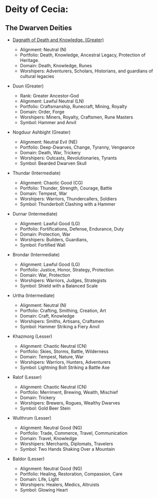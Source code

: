 # Deity of Cecia:
## The Dwarven Deities
 - [Dagnath of Death and Knowledge. (Greater)](...)
    - Alignment: Neutral (N)
    - Portfolio: Death, Knowledge, Ancestral Legacy, Protection of Heritage.
    - Domain: Death, Knowledge, Runes
    - Worshipers: Adventurers, Scholars, Historians, and guardians of cultural legacies

- Duun (Greater)
    - Rank: Greater Ancestor-God
    - Alignment: Lawful Neutral (LN)
    - Portfolio: Craftsmanship, Runecraft, Mining, Royalty
    - Domain: Order, Forge
    - Worshipers: Miners, Royalty, Craftsmen, Rune Masters
    - Symbol: Hammer and Anvil

- Nogduur Ashbight (Greater)
    - Alignment: Neutral Evil (NE)
    - Portfolio: Deep-Dwarves, Change, Tyranny, Vengeance
    - Domain: Death, War, Trickery
    - Worshipers: Outcasts, Revolutionaries, Tyrants
    - Symbol: Bearded Dwarven Skull

- Thundar (Intermediate)
    - Alignment: Chaotic Good (CG)
    - Portfolio: Thunder, Strength, Courage, Battle
    - Domain: Tempest, War
    - Worshipers: Warriors, Thundercallers, Soldiers
    - Symbol: Thunderbolt Clashing with a Hammer

- Durnar (Intermediate)
    - Alignment: Lawful Good (LG)
    - Portfolio: Fortifications, Defense, Endurance, Duty
    - Domain: Protection, War
    - Worshipers: Builders, Guardians, 
    - Symbol: Fortified Wall

- Brondar (Intermediate)
    - Alignment: Lawful Good (LG)
    - Portfolio: Justice, Honor, Strategy, Protection
    - Domain: War, Protection
    - Worshipers: Warriors, Judges, Strategists
    - Symbol: Shield with a Balanced Scale

- Urtha (Intermediate)
    - Alignment: Neutral (N)
    - Portfolio: Crafting, Smithing, Creation, Art
    - Domain: Craft, Knowledge
    - Worshipers: Smiths, Artisans, Craftsmen
    - Symbol: Hammer Striking a Fiery Anvil

- Khazmorg (Lesser)
    - Alignment: Chaotic Neutral (CN)
    - Portfolio: Skies, Storms, Battle, Wilderness
    - Domain: Tempest, Nature, War
    - Worshipers: Warriors, Hunters, Adventurers
    - Symbol: Lightning Bolt Striking a Battle Axe


- Ralof (Lesser)
    - Alignment: Chaotic Neutral (CN)
    - Portfolio: Merriment, Brewing, Wealth, Mischief
    - Domain: Trickery
    - Worshipers: Brewers, Rogues, Wealthy Dwarves
    - Symbol: Gold Beer Stein


- Wulthrum (Lesser)
    - Alignment: Neutral Good (NG)
    - Portfolio: Trade, Commerce, Travel, Communication
    - Domain: Travel, Knowledge
    - Worshipers: Merchants, Diplomats, Travelers
    - Symbol: Two Hands Shaking Over a Mountain

- Baldor (Lesser)
    - Alignment: Neutral Good (NG)
    - Portfolio: Healing, Restoration, Compassion, Care
    - Domain: Life, Light
    - Worshipers: Healers, Medics, Altruists
    - Symbol: Glowing Heart

